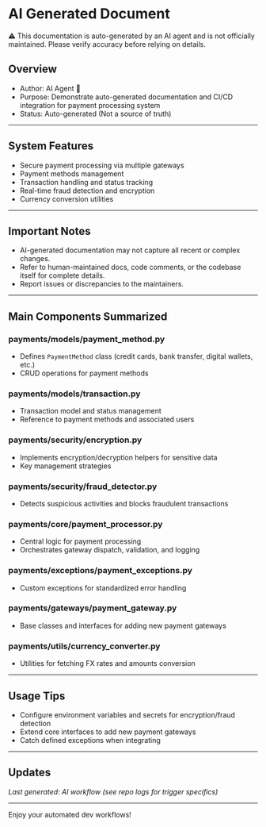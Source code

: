 # AI Generated Document

⚠️ This documentation is auto-generated by an AI agent and is not officially maintained. Please verify accuracy before relying on details.

## Overview

- Author: AI Agent 🤖
- Purpose: Demonstrate auto-generated documentation and CI/CD integration for payment processing system
- Status: Auto-generated (Not a source of truth)

---

## System Features

- Secure payment processing via multiple gateways
- Payment methods management
- Transaction handling and status tracking
- Real-time fraud detection and encryption
- Currency conversion utilities

---

## Important Notes

- AI-generated documentation may not capture all recent or complex changes.
- Refer to human-maintained docs, code comments, or the codebase itself for complete details.
- Report issues or discrepancies to the maintainers.

---

## Main Components Summarized

### payments/models/payment_method.py

- Defines `PaymentMethod` class (credit cards, bank transfer, digital wallets, etc.)
- CRUD operations for payment methods

### payments/models/transaction.py

- Transaction model and status management
- Reference to payment methods and associated users

### payments/security/encryption.py

- Implements encryption/decryption helpers for sensitive data
- Key management strategies

### payments/security/fraud_detector.py

- Detects suspicious activities and blocks fraudulent transactions

### payments/core/payment_processor.py

- Central logic for payment processing
- Orchestrates gateway dispatch, validation, and logging

### payments/exceptions/payment_exceptions.py

- Custom exceptions for standardized error handling

### payments/gateways/payment_gateway.py

- Base classes and interfaces for adding new payment gateways

### payments/utils/currency_converter.py

- Utilities for fetching FX rates and amounts conversion

---

## Usage Tips

- Configure environment variables and secrets for encryption/fraud detection
- Extend core interfaces to add new payment gateways
- Catch defined exceptions when integrating

---

## Updates

_Last generated: AI workflow (see repo logs for trigger specifics)_

---

Enjoy your automated dev workflows!